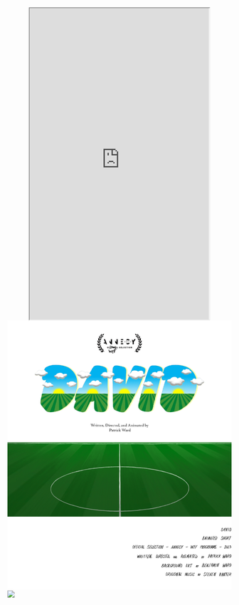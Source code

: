 
<style>
  /* Center align the iframe */
  iframe {
    display: block;
    margin: 0 auto;
  }
</style>

<iframe src="https://mentalcanvas.com/vm/tr7fbzu/scene/" style="width:80%; height:700px;"></iframe>

<img src="DavidWordMarkWithField6.png" alt="DavidField">

<img src="PeakSeason5-14v7.png" usemap="#image_map">
<map name="image_map">
  <area alt="Collider - Peak Season " title="Collider - Peak Season " href="https://collider.com/peak-season-movie-review/" coords="891,4015,1074,4070" shape="rect">
  <area alt="The Daily Beast - Peak Season" title="The Daily Beast - Peak Season" href="https://www.thedailybeast.com/obsessed/peak-season-review-romantic-beauty-for-heartbroken-millennials" coords="815,4099,1149,4140" shape="rect">
</map>


